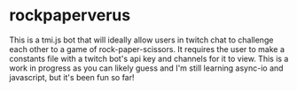 # rockpaperverus

This is a tmi.js bot that will ideally allow users in twitch chat to challenge each other to a game of rock-paper-scissors.
It requires the user to make a constants file with a twitch bot's api key and channels for it to view.
This is a work in progress as you can likely guess and I'm still learning async-io and javascript, but it's been fun so far!
